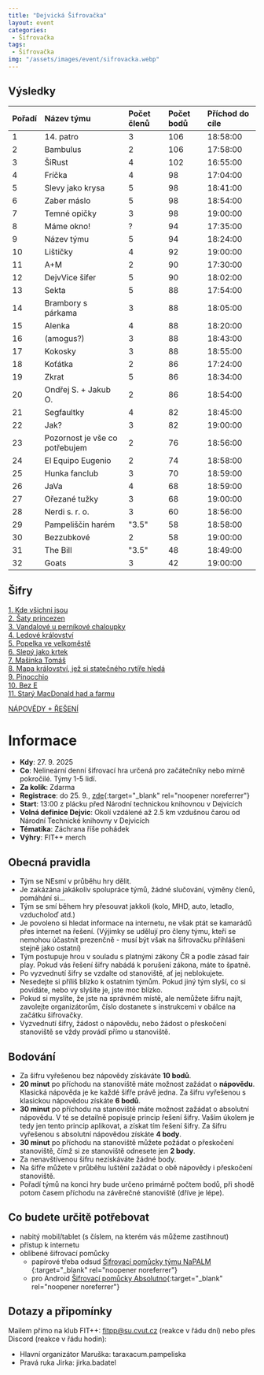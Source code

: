 ```yaml
---
title: "Dejvická Šifrovačka"
layout: event
categories:
 - Šifrovačka
tags:
 - Šifrovačka
img: "/assets/images/event/sifrovacka.webp"
---
```


## Výsledky

|Pořadí|Název týmu|Počet členů|Počet bodů|Příchod do cíle|
|:---|:---|:---|:---|:---|
|1     |14. patro|3|106|18:58:00|
|2     |Bambulus|2|106|17:58:00|
|3     |ŠiRust|4|102|16:55:00|
|4     |Fríčka|4|98|17:04:00|
|5     |Slevy jako krysa|5|98|18:41:00|
|6     |Zaber máslo|5|98|18:54:00|
|7     |Temné opičky|3|98|19:00:00|
|8     |Máme okno!|?|94|17:35:00|
|9     |Název týmu|5|94|18:24:00|
|10     |Lištičky|4|92|19:00:00|
|11     |A+M|2|90|17:30:00|
|12     |DejvVice šifer|5|90|18:02:00|
|13     |Sekta|5|88|17:54:00|
|14     |Brambory s párkama|3|88|18:05:00|
|15     |Alenka|4|88|18:20:00|
|16     |(amogus?)|3|88|18:43:00|
|17     |Kokosky|3|88|18:55:00|
|18     |Koťátka|2|86|17:24:00|
|19     |Zkrat|5|86|18:34:00|
|20     |Ondřej S. + Jakub O.|2|86|18:54:00|
|21     |Segfaultky|4|82|18:45:00|
|22     |Jak?|3|82|19:00:00|
|23     |Pozornost je vše co potřebujem|2|76|18:56:00|
|24     |El Equipo Eugenio|2|74|18:58:00|
|25     |Hunka fanclub|3|70|18:59:00|
|26     |JaVa|4|68|18:59:00|
|27     |Ořezané tužky|3|68|19:00:00|
|28     |Nerdi s. r. o.|3|60|18:56:00|
|29     |Pampeliščin harém|"3.5"|58|18:58:00|
|30     |Bezzubkové|2|58|19:00:00|
|31     |The Bill|"3.5"|48|18:49:00|
|32     |Goats|3|42|19:00:00|

## Šifry

[1. Kde všichni jsou](/documents/projekty/sifrovacka2025/1_Kde-vsichni-jsou.pdf)  
[2. Šaty princezen](/documents/projekty/sifrovacka2025/2_Saty-princezen.pdf)  
[3. Vandalové u perníkové chaloupky](/documents/projekty/sifrovacka2025/3_Vandalove-u-pernikove-chaloupky.pdf)  
[4. Ledové království](/documents/projekty/sifrovacka2025/4_Ledove-kralovstvi.pdf)  
[5. Popelka ve velkoměstě](/documents/projekty/sifrovacka2025/5_Popelka-ve-velkomeste.pdf)  
[6. Slepý jako krtek](/documents/projekty/sifrovacka2025/6_Slepy-jako-krtek.pdf)  
[7. Mašinka Tomáš](/documents/projekty/sifrovacka2025/7_Masinka-Tomas.pdf)  
[8. Mapa království, jež si statečného rytíře hledá](/documents/projekty/sifrovacka2025/8_Mapa-kralovstvi-jez-si-statecneho-rytire-hleda.pdf)  
[9. Pinocchio](/documents/projekty/sifrovacka2025/9_Pinocchio.pdf)  
[10. Bez E](/documents/projekty/sifrovacka2025/10_Bez-E.pdf)  
[11. Starý MacDonald had a farmu](/documents/projekty/sifrovacka2025/11_Stary-MacDonald-had-a-farmu.pdf)  
  
[NÁPOVĚDY + ŘEŠENÍ](/documents/projekty/sifrovacka2025/Reseni.pdf)

# Informace

- **Kdy**: 27. 9. 2025
- **Co**: Nelineární denní šifrovací hra určená pro začátečníky nebo mírně pokročilé. Týmy 1-5 lidí.
- **Za kolik**: Zdarma
- **Registrace**: do 25. 9., [zde](https://forms.gle/dtm5AwBNP7Ftwm9q8){:target="_blank" rel="noopener noreferrer"}
- **Start**: 13:00 z plácku před Národní technickou knihovnou v Dejvicích
- **Volná definice Dejvic**: Okolí vzdálené až 2.5 km vzdušnou čarou od Národní Technické knihovny v Dejvicích
- **Tématika**: Záchrana říše pohádek
- **Výhry**: FIT++ merch

## Obecná pravidla
- Tým se NEsmí v průběhu hry dělit.
- Je zakázána jakákoliv spolupráce týmů, žádné slučování, výměny členů, pomáhání si…
- Tým se smí během hry přesouvat jakkoli (kolo, MHD, auto, letadlo, vzducholoď atd.)
- Je povoleno si hledat informace na internetu, ne však ptát se kamarádů přes internet na řešení. (Výjimky se udělují pro členy týmu, kteří se nemohou účastnit prezenčně - musí být však na šifrovačku přihlášeni stejně jako ostatní)
- Tým postupuje hrou v souladu s platnými zákony ČR a podle zásad fair play. Pokud vás řešení šifry nabádá k porušení zákona, máte to špatně.
- Po vyzvednutí šifry se vzdalte od stanoviště, ať jej neblokujete.
- Nesedejte si příliš blízko k ostatním týmům. Pokud jiný tým slyší, co si povídáte, nebo vy slyšíte je, jste moc blízko.
- Pokud si myslíte, že jste na správném místě, ale nemůžete šifru najít, zavolejte organizátorům, číslo dostanete s instrukcemi v obálce na začátku šifrovačky.
- Vyzvednutí šifry, žádost o nápovědu, nebo žádost o přeskočení stanoviště se vždy provádí přímo u stanoviště.

## Bodování
- Za šifru vyřešenou bez nápovědy získáváte **10 bodů**.
- **20 minut** po příchodu na stanoviště máte možnost zažádat o **nápovědu**. Klasická nápověda je ke každé šifře právě jedna. Za šifru vyřešenou s klasickou nápovědou získáte **6 bodů**.
- **30 minut** po příchodu na stanoviště máte možnost zažádat o absolutní nápovědu. V té se detailně popisuje princip řešení šifry. Vaším úkolem je tedy jen tento princip aplikovat, a získat tím řešení šifry. Za šifru vyřešenou s absolutní nápovědou získáte **4 body**.
- **30 minut** po příchodu na stanoviště můžete požádat o přeskočení stanoviště, čímž si ze stanoviště odnesete jen **2 body**.
- Za nenavštívenou šifru nezískáváte žádné body.
- Na šifře můžete v průběhu luštění zažádat o obě nápovědy i přeskočení stanoviště.
- Pořadí týmů na konci hry bude určeno primárně počtem bodů, při shodě potom časem příchodu na závěrečné stanoviště (dříve je lépe).

## Co budete určitě potřebovat
- nabitý mobil/tablet (s číslem, na kterém vás můžeme zastihnout)
- přístup k internetu
- oblíbené šifrovací pomůcky
  - papírové třeba odsud [Šifrovací pomůcky týmu NaPALM ](https://www.napalmne.cz/pomucky/){:target="_blank" rel="noopener noreferrer"}
  - pro Android [Šifrovací pomůcky Absolutno](https://play.google.com/store/apps/details?id=cz.absolutno.sifry&hl=cs){:target="_blank" rel="noopener noreferrer"}

## Dotazy a připomínky
Mailem přímo na klub FIT++: [fitpp@su.cvut.cz](mailto:fitpp@su.cvut.cz) (reakce v řádu dní) nebo přes Discord (reakce v řádu hodin):
- Hlavní organizátor Maruška: taraxacum.pampeliska
- Pravá ruka Jirka: jirka.badatel
